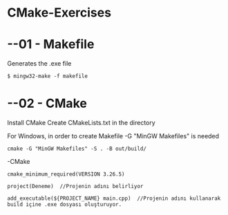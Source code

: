 # CMake-Exercises

# --01 - Makefile

Generates the .exe file
```
$ mingw32-make -f makefile
```

# --02 - CMake

Install CMake
Create CMakeLists.txt in the directory

For Windows, in order to create Makefile -G "MinGW Makefiles" is needed
```
cmake -G "MinGW Makefiles" -S . -B out/build/
```

-CMake
```
cmake_minimum_required(VERSION 3.26.5)

project(Deneme)  //Projenin adını belirliyor

add_executable(${PROJECT_NAME} main.cpp)  //Projenin adını kullanarak build içine .exe dosyası oluşturuyor.
```

